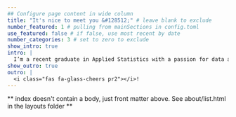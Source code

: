 ```yaml
---
## Configure page content in wide column
title: "It's nice to meet you &#128512;" # leave blank to exclude
number_featured: 1 # pulling from mainSections in config.toml
use_featured: false # if false, use most recent by date
number_categories: 3 # set to zero to exclude
show_intro: true
intro: |
  I’m a recent graduate in Applied Statistics with a passion for data analytics. My background includes six years of experience in project management. I am now seeking opportunities to apply and further develop my skills in statistical modeling, machine learning, and data visualization. On this site, I share my projects and insights on the latest trends in data science. I am open to opportunities in industry, and I would love to work with a team that values accuracy and efficiency.
show_outro: true
outro: |
  <i class="fas fa-glass-cheers pr2"></i>!
---
```


** index doesn't contain a body, just front matter above.
See about/list.html in the layouts folder **